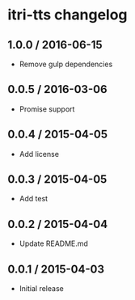 # itri-tts changelog

## 1.0.0 / 2016-06-15

- Remove gulp dependencies

## 0.0.5 / 2016-03-06

- Promise support 

## 0.0.4 / 2015-04-05

- Add license

## 0.0.3 / 2015-04-05

- Add test

## 0.0.2 / 2015-04-04

- Update README.md

## 0.0.1 / 2015-04-03

- Initial release
